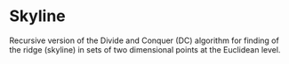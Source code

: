 # Skyline
Recursive version of the Divide and Conquer (DC) algorithm for finding of the ridge (skyline) in sets of two dimensional points at the Euclidean level.
